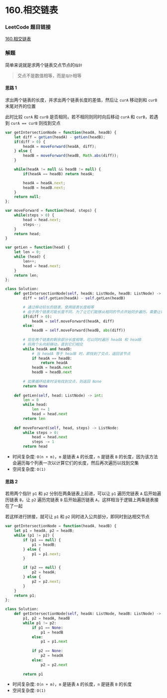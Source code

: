 # 160.相交链表

### LeetCode 题目链接

[160.相交链表](https://leetcode.cn/problems/intersection-of-two-linked-lists/)

### 解题

简单来说就是求两个链表交点节点的`指针`
> 交点不是数值相等，而是`指针`相等

#### 思路 1

求出两个链表的长度，并求出两个链表长度的差值，然后让 `curA` 移动到和 `curB` 末尾对齐的位置

此时比较 `curA` 和 `curB` 是否相同，若不相同则同时向后移动 `curA` 和 `curB`，若遇到 `curA == curB` 则找到交点

```js
var getIntersectionNode = function(headA, headB) {
    let diff = getLen(headA) - getLen(headB);
    if(diff > 0) {
        headA = moveForward(headA, diff);
    } else {
        headB = moveForward(headB, Math.abs(diff));
    }

    while(headA != null && headB != null) {
        if(headA == headB) return headA;

        headA = headA.next;
        headB = headB.next;
    }
    return null;
};

var moveForward = function(head, steps) {
    while(steps > 0) {
        head = head.next;
        steps--;
    }
    return head;
}

var getLen = function(head) {
    let len = 0;
    while (head) {
        len++;
        head = head.next;
    }
    return len;
};
```
```python
class Solution:
    def getIntersectionNode(self, headA: ListNode, headB: ListNode) -> Optional[ListNode]:
        diff = self.getLen(headA) - self.getLen(headB)

        # 通过移动较长的链表，使两链表长度相等
        # 由于两个链表可能长度不同，为了让它们能够从相同的节点开始同步遍历，需要让较长的链表向前移动 diff 个节点
        if(diff > 0):
            headA = self.moveForward(headA, diff)
        else:
            headB = self.moveForward(headB, abs(diff))
        
        # 现在两个链表的剩余部分长度相等，可以同时遍历 headA 和 headB
        # 将两个头向前移动，直到它们相交
        while headA and headB:
            # 当 headA 等于 headB 时，即找到了交点，返回该节点
            if headA == headB:
                return headA
            headA = headA.next
            headB = headB.next
  
        # 如果循环结束时没有找到交点，则返回 None
        return None
    
    def getLen(self, head: ListNode) -> int:
        len = 0
        while head:
            len += 1
            head = head.next
        return len
    
    def moveForward(self, head, steps) -> ListNode:
        while steps > 0:
            head = head.next
            steps -= 1
        return head
```
- 时间复杂度: `O(n + m)`，`m` 是链表 `A` 的长度，`n` 是链表 `B` 的长度，因为该方法会遍历每个列表一次以计算它们的长度，然后再次遍历以找到交集
- 空间复杂度: `O(1)`

#### 思路 2

若用两个指针 `p1` 和 `p2` 分别在两条链表上前进，可以让 `p1` 遍历完链表 `A` 后开始遍历链表 `B`，让 `p2` 遍历完链表 `B` 后开始遍历链表 `A`，这样相当于逻辑上两条链表接在了一起

若这样进行拼接，就可让 `p1` 和 `p2` 同时进入公共部分，即同时到达相交节点

```js
var getIntersectionNode = function(headA, headB) {
    let p1 = headA, p2 = headB;
    while (p1 != p2) {
        if (p1 == null) {
            p1 = headB;
        } else {
            p1 = p1.next;
        }

        if (p2 == null) {
            p2 = headA;
        } else {
            p2 = p2.next;
        }
    }
    return p1;
};
```
```python
class Solution:
    def getIntersectionNode(self, headA: ListNode, headB: ListNode) -> Optional[ListNode]:
        p1, p2 = headA, headB
        while p1 != p2:
            if p1 == None:
                p1 = headB
            else:
                p1 = p1.next
            
            if p2 == None:
                p2 = headA
            else:
                p2 = p2.next
        
        return p1
```
- 时间复杂度: `O(n + m)`，`m` 是链表 `A` 的长度，`n` 是链表 `B` 的长度
- 空间复杂度: `O(1)`